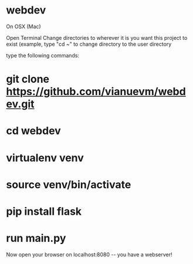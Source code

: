 # webdev



On OSX (Mac)

Open Terminal
Change directories to wherever it is you want this project to exist (example, type "cd ~" to change directory to the user directory

type the following commands:

# git clone https://github.com/vianuevm/webdev.git
# cd webdev
# virtualenv venv
# source venv/bin/activate
# pip install flask
# run main.py

Now open your browser on localhost:8080 -- you have a webserver!
